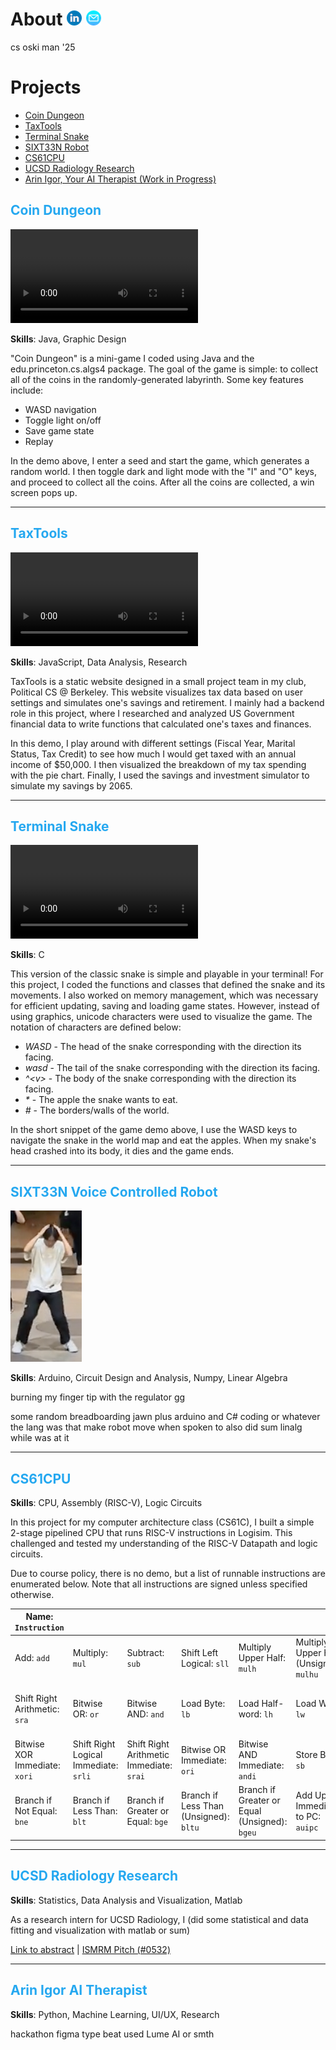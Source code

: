 # About  [![linkedin](img/linkedin.png)](http://linkedin.com/in/alan-bao/)  <a href="mailto:alanb@berkeley.edu">![email](img/email.png)</a>
cs oski man '25



# Projects
- [Coin Dungeon](#coin-dungeon)
- [TaxTools](#taxtools)
- [Terminal Snake](#terminal-snake)
- [SIXT33N Robot](#sixt33n-voice-controlled-robot)
- [CS61CPU](#cs61cpu)
- [UCSD Radiology Research](#ucsd-radiology-research)
- <span style="color: rgb(37,160,185);">[Arin Igor, Your AI Therapist (Work in Progress)](#arin-igor-ai-therapist)</span>


## <span style="color: rgb(37,168,240);">Coin Dungeon</span>
![coindungeon](/vid/coindungeon.mp4)

**Skills**: Java, Graphic Design

"Coin Dungeon" is a mini-game I coded using Java and the edu.princeton.cs.algs4 package. The goal of the game is simple: to collect all of the coins in the randomly-generated labyrinth. Some key features include:
- WASD navigation
- Toggle light on/off
- Save game state
- Replay

In the demo above, I enter a seed and start the game, which generates a random world. I then toggle dark and light mode with the "I" and "O" keys, and proceed to collect all the coins. After all the coins are collected, a win screen pops up.

___

## <span style="color: rgb(37,168,240);">TaxTools</span>
![PCSTaxTools](/vid/pcstaxtools.mp4)

**Skills**: JavaScript, Data Analysis, Research

TaxTools is a static website designed in a small project team in my club, Political CS @ Berkeley. This website visualizes tax data based on user settings and simulates one's savings and retirement. I mainly had a backend role in this project, where I researched and analyzed US Government financial data to write functions that calculated one's taxes and finances.

In this demo, I play around with different settings (Fiscal Year, Marital Status, Tax Credit) to see how much I would get taxed with an annual income of $50,000. I then visualized the breakdown of my tax spending with the pie chart. Finally, I used the savings and investment simulator to simulate my savings by 2065.

___

## <span style="color: rgb(37,168,240);">Terminal Snake</span>
![Terminal Snake](/vid/snake.mp4)

**Skills**: C

This version of the classic snake is simple and playable in your terminal! For this project, I coded the functions and classes that defined the snake and its movements. I also worked on memory management, which was necessary for efficient updating, saving and loading game states. However, instead of using graphics, unicode characters were used to visualize the game. The notation of characters are defined below:
- *WASD* - The head of the snake corresponding with the direction its facing.
- *wasd* - The tail of the snake corresponding with the direction its facing.
- *^\<v\>* - The body of the snake corresponding with the direction its facing.
- *\** - The apple the snake wants to eat.
- *#* - The borders/walls of the world.

In the short snippet of the game demo above, I use the WASD keys to navigate the snake in the world map and eat the apples. When my snake's head crashed into its body, it dies and the game ends.

___

## <span style="color: rgb(37,168,240);">SIXT33N Voice Controlled Robot</span>
![joever](/img/itsjoever.png)

**Skills**: Arduino, Circuit Design and Analysis, Numpy, Linear Algebra

burning my finger tip with the regulator gg

some random breadboarding jawn plus arduino and C# coding or whatever the lang was that make robot move when spoken to also did sum linalg while was at it

___

## <span style="color: rgb(37,168,240);">CS61CPU</span>
**Skills**: CPU, Assembly (RISC-V), Logic Circuits

In this project for my computer architecture class (CS61C), I built a simple 2-stage pipelined CPU that runs RISC-V instructions in Logisim. This challenged and tested my understanding of the RISC-V Datapath and logic circuits.

Due to course policy, there is no demo, but a list of runnable instructions are enumerated below. Note that all instructions are signed unless specified otherwise.

|Name: ```Instruction```|||||||||
|---|---|---|---|---|---|---|---|---|
|Add: ```add```|Multiply: ```mul```|Subtract: ```sub```|Shift Left Logical: ```sll```|Multiply Upper Half: ```mulh```|Multiply Upper Half (Unsigned): ```mulhu```|Set Less Than: ```slt```|Bitwise XOR: ```xor```|Shift Right Logical: ```srl```|
|Shift Right Arithmetic: ```sra```|Bitwise OR: ```or```|Bitwise AND: ```and```|Load Byte: ```lb```|Load Half-word: ```lh```|Load Word: ```lw```|Add Immediate: ```addi```|Shift Logical Left Immediate: ```slli```|Set Less Than Immediate: ```slti```|
|Bitwise XOR Immediate: ```xori```|Shift Right Logical Immediate: ```srli```|Shift Right Arithmetic Immediate: ```srai```|Bitwise OR Immediate: ```ori```|Bitwise AND Immediate: ```andi```|Store Byte: ```sb```|Store Half-word: ```sh```|Store Word: ```sw```|Branch if Equal: ```beq```|
|Branch if Not Equal: ```bne```|Branch if Less Than: ```blt```|Branch if Greater or Equal: ```bge```|Branch if Less Than (Unsigned): ```bltu```|Branch if Greater or Equal (Unsigned): ```bgeu```|Add Upper Immediate to PC: ```auipc```|Load Upper Immediate: ```lui```|Jump and Link: ```jal```|Jump and Link Register: ```jalr```|

___

## <span style="color: rgb(37,168,240);">UCSD Radiology Research</span>
**Skills**: Statistics, Data Analysis and Visualization, Matlab

As a research intern for UCSD Radiology, I (did some statistical and data fitting and visualization with matlab or sum)


[Link to abstract](https://drive.google.com/file/d/14HTdGWiZePESkoU4TQ5-qmgxxBq_0krJ/view?usp=sharing)  |  [ISMRM Pitch (#0532)](https://www.ismrm.org/22/program-files/PP-17.htm)

___

## <span style="color: rgb(37,168,240);">Arin Igor AI Therapist</span>
**Skills**: Python, Machine Learning, UI/UX, Research

hackathon figma type beat used Lume AI or smth
